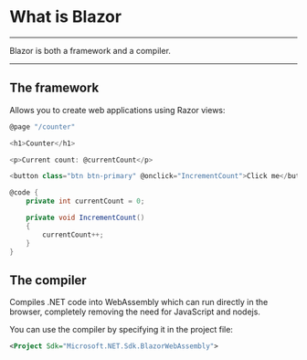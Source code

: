 # What is Blazor

---
Blazor is both a framework and a compiler.

---
## The framework
Allows you to create web applications using Razor views:
```c#
@page "/counter"

<h1>Counter</h1>

<p>Current count: @currentCount</p>

<button class="btn btn-primary" @onclick="IncrementCount">Click me</button>

@code {
    private int currentCount = 0;

    private void IncrementCount()
    {
        currentCount++;
    }
}
```

## The compiler
Compiles .NET code into WebAssembly which can run directly in the browser, completely removing the need for JavaScript and nodejs.

You can use the compiler by specifying it in the project file:

```xml
<Project Sdk="Microsoft.NET.Sdk.BlazorWebAssembly">
```
